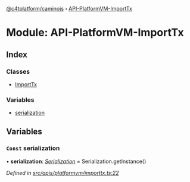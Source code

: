[@c4tplatform/caminojs](../README.md) › [API-PlatformVM-ImportTx](api_platformvm_importtx.md)

# Module: API-PlatformVM-ImportTx

## Index

### Classes

* [ImportTx](../classes/api_platformvm_importtx.importtx.md)

### Variables

* [serialization](api_platformvm_importtx.md#const-serialization)

## Variables

### `Const` serialization

• **serialization**: *[Serialization](../classes/utils_serialization.serialization.md)* = Serialization.getInstance()

*Defined in [src/apis/platformvm/importtx.ts:22](https://github.com/chain4travel/caminojs/blob/8077d740/src/apis/platformvm/importtx.ts#L22)*
